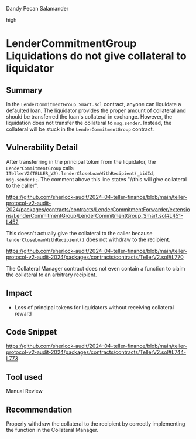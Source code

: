 Dandy Pecan Salamander

high

# LenderCommitmentGroup Liquidations do not give collateral to liquidator

## Summary
In the `LenderCommitmentGroup_Smart.sol` contract, anyone can liquidate a defaulted loan. The liquidator provides the proper amount of collateral and should be transferred the loan's collateral in exchange. However, the liquidation does not transfer the collateral to `msg.sender`. Instead, the collateral will be stuck in the `LenderCommitmentGroup` contract.

## Vulnerability Detail
After transferring in the principal token from the liquidator, the `LenderCommitmentGroup` calls `ITellerV2(TELLER_V2).lenderCloseLoanWithRecipient(_bidId, msg.sender);`. The comment above this line states "//this will give collateral to the caller".

https://github.com/sherlock-audit/2024-04-teller-finance/blob/main/teller-protocol-v2-audit-2024/packages/contracts/contracts/LenderCommitmentForwarder/extensions/LenderCommitmentGroup/LenderCommitmentGroup_Smart.sol#L451-L452

This doesn't actually give the collateral to the caller because `lenderCloseLoanWithRecipient()` does not withdraw to the recipient.

https://github.com/sherlock-audit/2024-04-teller-finance/blob/main/teller-protocol-v2-audit-2024/packages/contracts/contracts/TellerV2.sol#L770

The Collateral Manager contract does not even contain a function to claim the collateral to an arbitrary recipient.

## Impact
- Loss of principal tokens for liquidators without receiving collateral reward

## Code Snippet
https://github.com/sherlock-audit/2024-04-teller-finance/blob/main/teller-protocol-v2-audit-2024/packages/contracts/contracts/TellerV2.sol#L744-L773

## Tool used

Manual Review

## Recommendation
Properly withdraw the collateral to the recipient by correctly implementing the function in the Collateral Manager.
